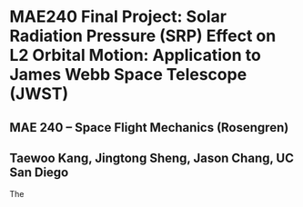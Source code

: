 # MAE240 Final Project: Solar Radiation Pressure (SRP) Effect on L2 Orbital Motion: Application to James Webb Space Telescope (JWST)


## MAE 240 – Space Flight Mechanics (Rosengren)
## Taewoo Kang, Jingtong Sheng, Jason Chang, UC San Diego

The 